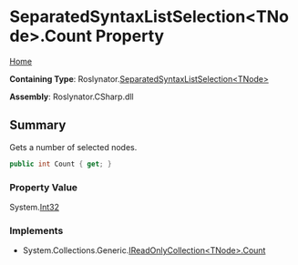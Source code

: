 # SeparatedSyntaxListSelection\<TNode>\.Count Property

[Home](../../../README.md)

**Containing Type**: Roslynator\.[SeparatedSyntaxListSelection\<TNode>](../README.md)

**Assembly**: Roslynator\.CSharp\.dll

## Summary

Gets a number of selected nodes\.

```csharp
public int Count { get; }
```

### Property Value

System\.[Int32](https://docs.microsoft.com/en-us/dotnet/api/system.int32)

### Implements

* System\.Collections\.Generic\.[IReadOnlyCollection\<TNode>.Count](https://docs.microsoft.com/en-us/dotnet/api/system.collections.generic.ireadonlycollection-1.count)
